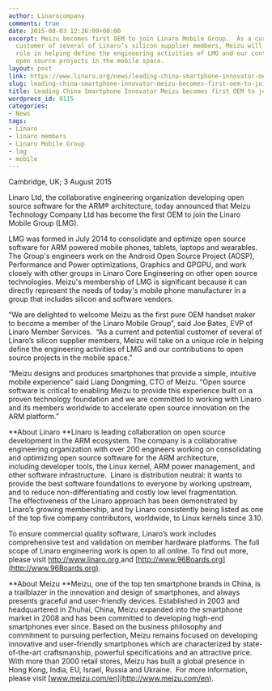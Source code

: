 ```yaml
---
author: Linarocompany
comments: true
date: 2015-08-03 12:26:09+00:00
excerpt: Meizu becomes first OEM to join Linaro Mobile Group.  As a current and potential
  customer of several of Linaro’s silicon supplier members, Meizu will take on a unique
  role in helping define the engineering activities of LMG and our contributions to
  open source projects in the mobile space.
layout: post
link: https://www.linaro.org/news/leading-china-smartphone-innovator-meizu-becomes-first-oem-to-join-linaro-mobile-group/
slug: leading-china-smartphone-innovator-meizu-becomes-first-oem-to-join-linaro-mobile-group
title: Leading China Smartphone Innovator Meizu becomes first OEM to join Linaro Mobile Group
wordpress_id: 9115
categories:
- News
tags:
- Linaro
- linaro members
- Linaro Mobile Group
- lmg
- mobile
---
```


Cambridge, UK; 3 August 2015


Linaro Ltd, the collaborative engineering organization developing open source software for the ARM® architecture, today announced that Meizu Technology Company Ltd has become the first OEM to join the Linaro Mobile Group (LMG).




LMG was formed in July 2014 to consolidate and optimize open source software for ARM powered mobile phones, tablets, laptops and wearables. The Group's engineers work on the Android Open Source Project (AOSP), Performance and Power optimizations, Graphics and GPGPU, and work closely with other groups in Linaro Core Engineering on other open source technologies. Meizu's membership of LMG is significant because it can directly represent the needs of today's mobile phone manufacturer in a group that includes silicon and software vendors.




“We are delighted to welcome Meizu as the first pure OEM handset maker to become a member of the Linaro Mobile Group”, said Joe Bates, EVP of Linaro Member Services.  “As a current and potential customer of several of Linaro’s silicon supplier members, Meizu will take on a unique role in helping define the engineering activities of LMG and our contributions to open source projects in the mobile space.”




“Meizu designs and produces smartphones that provide a simple, intuitive mobile experience” said Liang Dongming, CTO of Meizu. “Open source software is critical to enabling Meizu to provide this experience built on a proven technology foundation and we are committed to working with Linaro and its members worldwide to accelerate open source innovation on the ARM platform.”




**About Linaro
**Linaro is leading collaboration on open source development in the ARM ecosystem. The company is a collaborative engineering organization with over 200 engineers working on consolidating and optimizing open source software for the ARM architecture, including developer tools, the Linux kernel, ARM power management, and other software infrastructure.  Linaro is distribution neutral: it wants to provide the best software foundations to everyone by working upstream, and to reduce non-differentiating and costly low level fragmentation. The effectiveness of the Linaro approach has been demonstrated by Linaro’s growing membership, and by Linaro consistently being listed as one of the top five company contributors, worldwide, to Linux kernels since 3.10.




To ensure commercial quality software, Linaro’s work includes comprehensive test and validation on member hardware platforms. The full scope of Linaro engineering work is open to all online. To find out more, please visit [http://www.linaro.org ](http://www.linaro.org)and [http://www.96Boards.org](http://www.96Boards.org).




**About Meizu
**Meizu, one of the top ten smartphone brands in China, is a trailblazer in the innovation and design of smartphones, and always presents graceful and user-friendly devices. Established in 2003 and headquartered in Zhuhai, China, Meizu expanded into the smartphone market in 2008 and has been committed to developing high-end smartphones ever since. Based on the business philosophy and commitment to pursuing perfection, Meizu remains focused on developing innovative and user-friendly smartphones which are characterized by state-of-the-art craftsmanship, powerful specifications and an attractive price. With more than 2000 retail stores, Meizu has built a global presence in Hong Kong, India, EU, Israel, Russia and Ukraine.  For more information, please visit [www.meizu.com/en](http://www.meizu.com/en).
